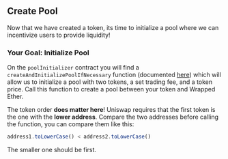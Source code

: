 ## Create Pool

Now that we have created a token, its time to initialize a pool where we can incentivize users to provide liquidity! 

### <emoji id="checkered_flag" /> Your Goal: Initialize Pool

On the `poolInitializer` contract you will find a `createAndInitializePoolIfNecessary` function (documented [here](https://docs.uniswap.org/protocol/reference/periphery/base/PoolInitializer#createandinitializepoolifnecessary)) which will allow us to initialize a pool with two tokens, a set trading fee, and a token price. Call this function to create a pool between your token and Wrapped Ether.

The token order **does matter here**! Uniswap requires that the first token is the one with the **lower address**. Compare the two addresses before calling the function, you can compare them like this:

```js
address1.toLowerCase() < address2.toLowerCase()
```

The smaller one should be first.